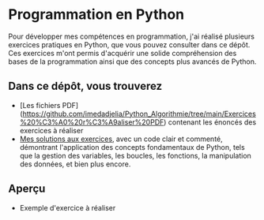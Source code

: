 # Programmation en Python
Pour développer mes compétences en programmation, j'ai réalisé plusieurs exercices pratiques en Python, que vous pouvez consulter dans ce dépôt.
Ces exercices m'ont permis d'acquérir une solide compréhension des bases de la programmation ainsi que des concepts plus avancés de Python.


## Dans ce dépôt, vous trouverez 

* [Les fichiers PDF] (https://github.com/imedadjelia/Python_Algorithmie/tree/main/Exercices%20%C3%A0%20r%C3%A9aliser%20PDF) contenant les énoncés des exercices à réaliser
* [Mes solutions aux exercices](https://github.com/imedadjelia/Python_Algorithmie/tree/main/R%C3%A9alisation%20exercices%20python), avec un code clair et commenté, démontrant l'application des concepts fondamentaux de Python, tels que la gestion des variables, les boucles, les fonctions, la manipulation des données, et bien plus encore.

## Aperçu
* Exemple d'exercice à réaliser

  [](url)
